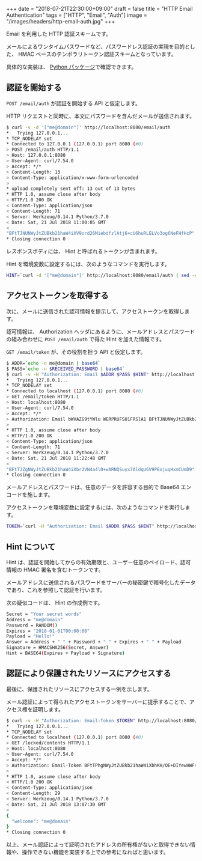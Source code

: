 +++
date = "2018-07-21T22:30:00+09:00"
draft = false
title = "HTTP Email Authentication"
tags = ["HTTP", "Email", "Auth"]
image = "/images/headers/http-email-auth.jpg"
+++

Email を利用した HTTP 認証スキームです。

メールによるワンタイムパスワードなど、パスワードレス認証の実現を目的とした、 HMAC ベースのテンポラリトークン認証スキームとなっています。

具体的な実装は、 [Python パッケージ](https://github.com/oshinko/pyhttpauth)で確認できます。

## 認証を開始する

`POST /email/auth` が認証を開始する API と仮定します。

HTTP リクエストと同時に、本文にパスワードを含んだメールが送信されます。

```bash
$ curl -v -d '["me@domain"]' http://localhost:8080/email/auth
*   Trying 127.0.0.1...
* TCP_NODELAY set
* Connected to 127.0.0.1 (127.0.0.1) port 8080 (#0)
> POST /email/auth HTTP/1.1
> Host: 127.0.0.1:8080
> User-Agent: curl/7.54.0
> Accept: */*
> Content-Length: 13
> Content-Type: application/x-www-form-urlencoded
> 
* upload completely sent off: 13 out of 13 bytes
* HTTP 1.0, assume close after body
< HTTP/1.0 200 OK
< Content-Type: application/json
< Content-Length: 71
< Server: Werkzeug/0.14.1 Python/3.7.0
< Date: Sat, 21 Jul 2018 11:00:05 GMT
< 
"BFtTJNUNWyJtZUBkb21haW4iXV9ord26MiebdfzlAtj6+cU6huRLELVo3og6NeFHfHcP"
* Closing connection 0
```

レスポンスボディには、 Hint と呼ばれるトークンが含まれます。

Hint を環境変数に設定するには、次のようなコマンドを実行します。

```bash
HINT=`curl -d '["me@domain"]' http://localhost:8080/email/auth | sed -e 's/^"//' -e 's/"$//'`
```

## アクセストークンを取得する

次に、メールに送信された認可情報を提示して、アクセストークンを取得します。

認可情報は、 Authorization ヘッダにあるように、メールアドレスとパスワードの組み合わせに `POST /email/auth` で得た Hint を加えた情報です。

`GET /email/token` が、その役割を担う API と仮定します。

```bash
$ ADDR=`echo -n me@domain | base64`
$ PASS=`echo -n $RECEIVED_PASSWORD | base64`
$ curl -v -H "Authorization: Email $ADDR $PASS $HINT" http://localhost:8080/email/token
*   Trying 127.0.0.1...
* TCP_NODELAY set
* Connected to localhost (127.0.0.1) port 8080 (#0)
> GET /email/token HTTP/1.1
> Host: localhost:8080
> User-Agent: curl/7.54.0
> Accept: */*
> Authorization: Email bWVAZG9tYWlu WERPRUFSU1FRSlA1 BFtTJNUNWyJtZUBkb21haW4iXV9ord26MiebdfzlAtj6+cU6huRLELVo3og6NeFHfHcP
> 
* HTTP 1.0, assume close after body
< HTTP/1.0 200 OK
< Content-Type: application/json
< Content-Length: 71
< Server: Werkzeug/0.14.1 Python/3.7.0
< Date: Sat, 21 Jul 2018 11:22:48 GMT
< 
"BFtTJZgNWyJtZUBkb21haW4iXbr2VN4a4l0+wARNQSuyx7AldqU6V9PEojuqHxmCUmD9"
* Closing connection 0
```

メールアドレスとパスワードは、任意のデータを許容する目的で Base64 エンコードを施します。

アクセストークンを環境変数に設定するには、次のようなコマンドを実行します。

```bash
TOKEN=`curl -H "Authorization: Email $ADDR $PASS $HINT" http://localhost:8080/email/token | sed -e 's/^"//' -e 's/"$//'`
```

## Hint について

Hint は、認証を開始してからの有効期限と、ユーザー任意のペイロード、認可情報の HMAC 署名を含むトークンです。

メールアドレスに送信されるパスワードをサーバーの秘密鍵で暗号化したデータであり、これを参照して認証を行います。

次の疑似コードは、 Hint の作成例です。

```bash
Secret = "Your secret words"
Address = "me@domain"
Password = RANDOM()
Expires = "2018-01-01T00:00:00"
Payload = "Hello!"
Answer = Address + " " + Password + " " + Expires + " " + Payload
Signature = HMACSHA256(Secret, Answer)
Hint = BASE64(Expires + Payload + Signature)
```

## 認証により保護されたリソースにアクセスする

最後に、保護されたリソースにアクセスする一例を示します。

メール認証によって得られたアクセストークンをサーバーに提示することで、アクセス権を証明します。

```bash
$ curl -v -H "Authorization: Email-Token $TOKEN" http://localhost:8080/locked/contents
*   Trying 127.0.0.1...
* TCP_NODELAY set
* Connected to localhost (127.0.0.1) port 8080 (#0)
> GET /locked/contents HTTP/1.1
> Host: localhost:8080
> User-Agent: curl/7.54.0
> Accept: */*
> Authorization: Email-Token BFtTPhgNWyJtZUBkb21haW4iXbhKH/OE+DIYewHWFsiAZpL9zPgybYZDm423EhPzrzDT
> 
* HTTP 1.0, assume close after body
< HTTP/1.0 200 OK
< Content-Type: application/json
< Content-Length: 29
< Server: Werkzeug/0.14.1 Python/3.7.0
< Date: Sat, 21 Jul 2018 13:07:30 GMT
< 
{
  "welcome": "me@domain"
}
* Closing connection 0
```

以上、メール認証によって証明されたアドレスの所有権がないと取得できない情報や、操作できない機能を実装する上での参考になればと思います。
